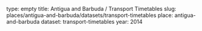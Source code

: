 type: empty
title: Antigua and Barbuda / Transport Timetables
slug: places/antigua-and-barbuda/datasets/transport-timetables
place: antigua-and-barbuda
dataset: transport-timetables
year: 2014
